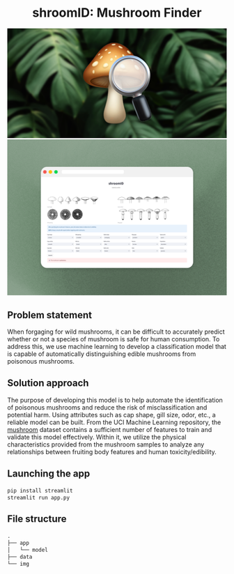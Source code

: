 <h1 align="center">shroomID: Mushroom Finder</h1>

<p align="center">
    <img src='./img/preview.png?'>
    <img src='./img/mockup.png?'>
</p>

## Problem statement
When forgaging for wild mushrooms, it can be difficult to accurately predict whether or not a species of mushroom is safe for human consumption. To address this, we use machine learning to develop a classification model that is capable of automatically distinguishing edible mushrooms from poisonous mushrooms.

## Solution approach
The purpose of developing this model is to help automate the identification of poisonous mushrooms and reduce the risk of misclassification and potential harm. Using attributes such as cap shape, gill size, odor, etc., a reliable model can be built. From the UCI Machine Learning repository, the [mushroom](https://archive.ics.uci.edu/dataset/73/mushroom) dataset contains a sufficient number of features to train and validate this model effectively. Within it, we utilize the physical characteristics provided from the mushroom samples to analyze any relationships between fruiting body features and human toxicity/edibility.

## Launching the app
```
pip install streamlit
streamlit run app.py
```

## File structure
    .
    ├── app
    │   └── model
    ├── data
    └── img
  
